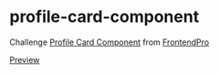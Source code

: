 # profile-card-component
Challenge [Profile Card Component](https://www.frontendpro.dev/frontend-coding-challenges/profile-card-component-8LSC0uk1FvdLPAEUXiaY) from [FrontendPro](https://www.frontendpro.dev)

[Preview](https://triosp.github.io/profile-card-component/)
